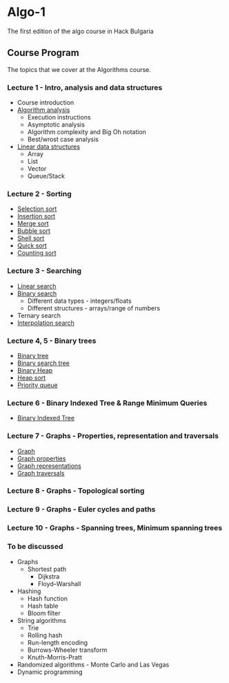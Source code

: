 # Algo-1

The first edition of the algo course in Hack Bulgaria

## Course Program

The topics that we cover at the Algorithms course.

### Lecture 1 - Intro, analysis and data structures

* Course introduction
* [Algorithm analysis](week1/materials/complexity_analysis.md)
  * Execution instructions
  * Asymptotic analysis
  * Algorithm complexity and Big Oh notation
  * Best/wrost case analysis
* [Linear data structures](week1/materials/linear_data_structures.md)
  * Array
  * List
  * Vector
  * Queue/Stack

### Lecture 2 - Sorting

* [Selection sort](week1/materials/sorting.md#selection-sort)
* [Insertion sort](week1/materials/sorting.md#insertion-sort)
* [Merge sort](week1/materials/sorting.md#merge-sort)
* [Bubble sort](week1/materials/sorting.md#bubble-sort)
* [Shell sort](week1/materials/sorting.md#shell-sort)
* [Quick sort](week1/materials/sorting.md#quick-sort)
* [Counting sort](week1/materials/sorting.md#counting-sort)

### Lecture 3 - Searching

* [Linear search](week2/materials/searching.md#linear-search)
* [Binary search](week2/materials/searching.md#binary-search)
  * Different data types - integers/floats
  * Different structures - arrays/range of numbers
* Ternary search
* [Interpolation search](week2/materials/searching.md#interpolation-search)

### Lecture 4, 5 - Binary trees

* [Binary tree](week2/materials/binary_trees.md#binary-tree)
* [Binary search tree](week2/materials/binary_trees.md#binary-search-tree)
* [Binary Heap](week2/materials/binary_trees.md#binary-heap)
* [Heap sort](week2/materials/binary_trees.md#heap-sort)
* [Priority queue](week2/materials/binary_trees.md#priority-queue)

### Lecture 6 - Binary Indexed Tree & Range Minimum Queries

* [Binary Indexed Tree](week3/materials/binary_trees.md#binary-indexed-tree)

### Lecture 7 - Graphs - Properties, representation and traversals

* [Graph](week4/materials/graph.md)
* [Graph properties](week4/materials/graph_properties.md)
* [Graph representations](week4/materials/graph_representations.md)
* [Graph traversals](week4/materials/graph_traversals.md)

### Lecture 8 - Graphs - Topological sorting

### Lecture 9 - Graphs - Euler cycles and paths

### Lecture 10 - Graphs - Spanning trees, Minimum spanning trees

### To be discussed

* Graphs
  * Shortest path
    * Dijkstra
    * Floyd–Warshall
* Hashing
  * Hash function
  * Hash table
  * Bloom filter
* String algorithms
  * Trie
  * Rolling hash
  * Run-length encoding
  * Burrows-Wheeler transform
  * Knuth-Morris-Pratt
* Randomized algorithms - Monte Carlo and Las Vegas
* Dynamic programming
